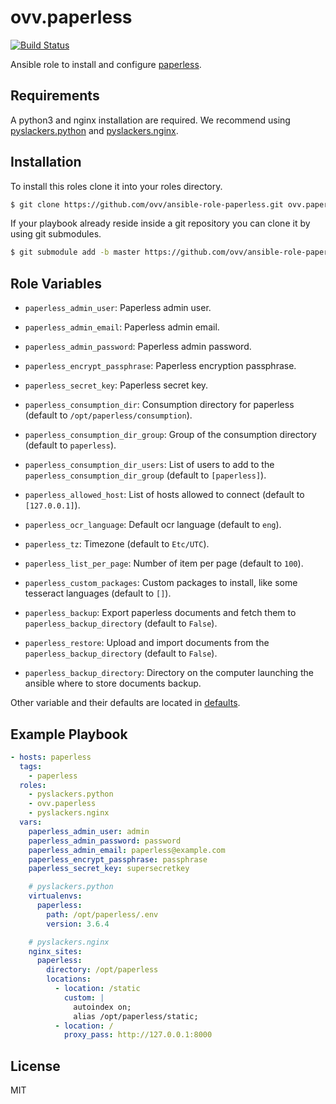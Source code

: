 ovv.paperless
=============

[![Build Status](https://travis-ci.org/ovv/ansible-role-paperless.svg?branch=master)](https://travis-ci.org/ovv/ansible-role-paperless)

Ansible role to install and configure [paperless](https://github.com/danielquinn/paperless).

Requirements
------------

A python3 and nginx installation are required. We recommend using [pyslackers.python](https://github.com/pyslackers/ansible-role-python)
and [pyslackers.nginx](https://github.com/pyslackers/ansible-role-nginx).

Installation
------------

To install this roles clone it into your roles directory.

```bash
$ git clone https://github.com/ovv/ansible-role-paperless.git ovv.paperless
```

If your playbook already reside inside a git repository you can clone it by using git submodules.

```bash
$ git submodule add -b master https://github.com/ovv/ansible-role-paperless.git ovv.paperless
```

Role Variables
--------------

* `paperless_admin_user`: Paperless admin user.
* `paperless_admin_email`: Paperless admin email.
* `paperless_admin_password`: Paperless admin password.
* `paperless_encrypt_passphrase`: Paperless encryption passphrase.
* `paperless_secret_key`: Paperless secret key.


* `paperless_consumption_dir`: Consumption directory for paperless (default to `/opt/paperless/consumption`).
* `paperless_consumption_dir_group`: Group of the consumption directory (default to `paperless`).
* `paperless_consumption_dir_users`: List of users to add to the `paperless_consumption_dir_group` (default to `[paperless]`).


* `paperless_allowed_host`: List of hosts allowed to connect (default to `[127.0.0.1]`).
* `paperless_ocr_language`: Default ocr language (default to `eng`).
* `paperless_tz`: Timezone (default to `Etc/UTC`).
* `paperless_list_per_page`: Number of item per page (default to `100`).
* `paperless_custom_packages`: Custom packages to install, like some tesseract languages (default to `[]`).


* `paperless_backup`: Export paperless documents and fetch them to `paperless_backup_directory` (default to `False`).
* `paperless_restore`: Upload and import documents from the `paperless_backup_directory` (default to `False`).
* `paperless_backup_directory`: Directory on the computer launching the ansible where to store documents backup.

Other variable and their defaults are located in [defaults](defaults/main.yml).

Example Playbook
----------------

```yml
- hosts: paperless
  tags:
    - paperless
  roles:
    - pyslackers.python
    - ovv.paperless
    - pyslackers.nginx
  vars:
    paperless_admin_user: admin
    paperless_admin_password: password
    paperless_admin_email: paperless@example.com
    paperless_encrypt_passphrase: passphrase
    paperless_secret_key: supersecretkey

    # pyslackers.python
    virtualenvs:
      paperless:
        path: /opt/paperless/.env
        version: 3.6.4

    # pyslackers.nginx
    nginx_sites:
      paperless:
        directory: /opt/paperless
        locations:
          - location: /static
            custom: |
              autoindex on;
              alias /opt/paperless/static;
          - location: /
            proxy_pass: http://127.0.0.1:8000
```

License
-------

MIT
